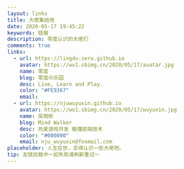 ```yaml
---
layout: links
title: 大佬集结地
date: 2020-05-17 19:45:22
keywords: 链接
description: 零度认识的大佬们
comments: true
links:
  - url: https://lingdu-zero.github.io
    avatar: https://wx1.sbimg.cn/2020/05/17/avatar.jpg
    name: 零度
    blog: 零度の乐园
    desc: Live, Learn and Play.
    color: "#FE9367"
    email:
  - url: https://njuwuyuxin.github.io
    avatar: https://wx1.sbimg.cn/2020/05/17/wuyuxin.jpg
    name: 吴雨昕
    blog: Mind Walker
    desc: 热爱游戏开发 略懂前端技术
    color: "#000000"
    email: nju_wuyuxin@foxmail.com
placeholder: 人生在世，总得认识一些大佬吧。
tip: 友链加载中～如失败请刷新重试～
---
```

